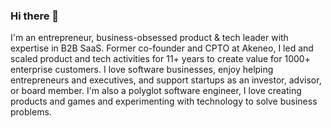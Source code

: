 ### Hi there 👋

I'm an entrepreneur, business-obsessed product & tech leader with expertise in B2B SaaS. Former co-founder and CPTO at Akeneo, I led and scaled product and tech activities for 11+ years to create value for 1000+ enterprise customers. I love software businesses, enjoy helping entrepreneurs and executives, and support startups as an investor, advisor, or board member. I'm also a polyglot software engineer, I love creating products and games and experimenting with technology to solve business problems.
